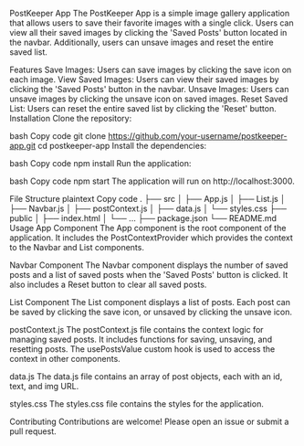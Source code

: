 PostKeeper App
The PostKeeper App is a simple image gallery application that allows users to save their favorite images with a single click. Users can view all their saved images by clicking the 'Saved Posts' button located in the navbar. Additionally, users can unsave images and reset the entire saved list.

Features
Save Images: Users can save images by clicking the save icon on each image.
View Saved Images: Users can view their saved images by clicking the 'Saved Posts' button in the navbar.
Unsave Images: Users can unsave images by clicking the unsave icon on saved images.
Reset Saved List: Users can reset the entire saved list by clicking the 'Reset' button.
Installation
Clone the repository:

bash
Copy code
git clone https://github.com/your-username/postkeeper-app.git
cd postkeeper-app
Install the dependencies:

bash
Copy code
npm install
Run the application:

bash
Copy code
npm start
The application will run on http://localhost:3000.

File Structure
plaintext
Copy code
.
├── src
│   ├── App.js
│   ├── List.js
│   ├── Navbar.js
│   ├── postContext.js
│   ├── data.js
│   └── styles.css
├── public
│   ├── index.html
│   └── ...
├── package.json
└── README.md
Usage
App Component
The App component is the root component of the application. It includes the PostContextProvider which provides the context to the Navbar and List components.

Navbar Component
The Navbar component displays the number of saved posts and a list of saved posts when the 'Saved Posts' button is clicked. It also includes a Reset button to clear all saved posts.

List Component
The List component displays a list of posts. Each post can be saved by clicking the save icon, or unsaved by clicking the unsave icon.

postContext.js
The postContext.js file contains the context logic for managing saved posts. It includes functions for saving, unsaving, and resetting posts. The usePostsValue custom hook is used to access the context in other components.

data.js
The data.js file contains an array of post objects, each with an id, text, and img URL.

styles.css
The styles.css file contains the styles for the application.

Contributing
Contributions are welcome! Please open an issue or submit a pull request.
